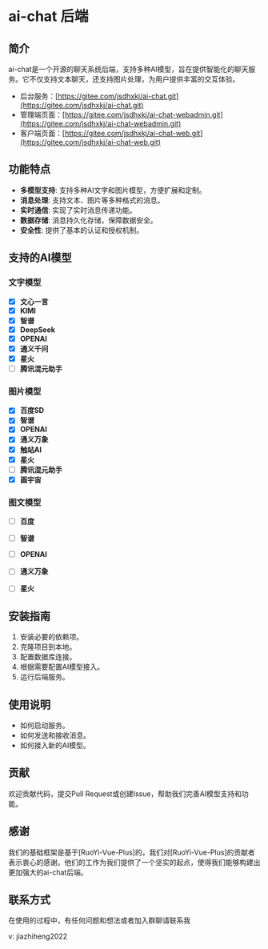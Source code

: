 # ai-chat 后端

## 简介
ai-chat是一个开源的聊天系统后端，支持多种AI模型，旨在提供智能化的聊天服务。它不仅支持文本聊天，还支持图片处理，为用户提供丰富的交互体验。

- 后台服务：[https://gitee.com/jsdhxkj/ai-chat.git](https://gitee.com/jsdhxkj/ai-chat.git)
- 管理端页面：[https://gitee.com/jsdhxkj/ai-chat-webadmin.git](https://gitee.com/jsdhxkj/ai-chat-webadmin.git)
- 客户端页面：[https://gitee.com/jsdhxkj/ai-chat-web.git](https://gitee.com/jsdhxkj/ai-chat-web.git)

## 功能特点
- **多模型支持**: 支持多种AI文字和图片模型，方便扩展和定制。
- **消息处理**: 支持文本、图片等多种格式的消息。
- **实时通信**: 实现了实时消息传递功能。
- **数据存储**: 消息持久化存储，保障数据安全。
- **安全性**: 提供了基本的认证和授权机制。

## 支持的AI模型
### 文字模型
* [X] **文心一言**
* [X] **KIMI**
* [X] **智谱**
* [X] **DeepSeek**
* [X] **OPENAI**
* [X] **通义千问**
* [X] **星火**
* [ ] **腾讯混元助手**

### 图片模型
* [X] **百度SD**
* [X] **智谱**
* [X] **OPENAI**
* [X] **通义万象**
* [X] **触站AI**
* [X] **星火**
* [ ] **腾讯混元助手**
* [X] **画宇宙**

### 图文模型
* [ ] **百度**
* [ ] **智谱**
* [ ] **OPENAI**
* [ ] **通义万象**
* [ ] **星火**


## 安装指南
1. 安装必要的依赖项。
2. 克隆项目到本地。
3. 配置数据库连接。
4. 根据需要配置AI模型接入。
5. 运行后端服务。

## 使用说明
- 如何启动服务。
- 如何发送和接收消息。
- 如何接入新的AI模型。

## 贡献
欢迎贡献代码，提交Pull Request或创建Issue，帮助我们完善AI模型支持和功能。

## 感谢
我们的基础框架是基于[RuoYi-Vue-Plus]的，我们对[RuoYi-Vue-Plus]的贡献者表示衷心的感谢。他们的工作为我们提供了一个坚实的起点，使得我们能够构建出更加强大的ai-chat后端。

## 联系方式
在使用的过程中，有任何问题和想法或者加入群聊请联系我

v: jiazhiheng2022